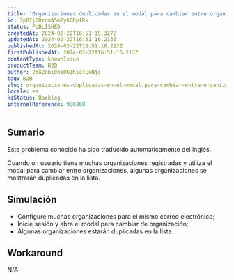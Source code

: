 ```yaml
---
title: 'Organizaciones duplicadas en el modal para cambiar entre organizaciones'
id: 7pOIj0RzcmA5mZy60OpfRk
status: PUBLISHED
createdAt: 2024-02-22T16:51:15.327Z
updatedAt: 2024-02-22T16:51:16.213Z
publishedAt: 2024-02-22T16:51:16.213Z
firstPublishedAt: 2024-02-22T16:51:16.213Z
contentType: knownIssue
productTeam: B2B
author: 2mXZkbi0oi061KicTExNjo
tag: B2B
slug: organizaciones-duplicadas-en-el-modal-para-cambiar-entre-organizaciones
locale: es
kiStatus: Backlog
internalReference: 986868
---
```


## Sumario

<div class="alert alert-info">
  <p>Este problema conocido ha sido traducido automáticamente del inglés.</p>
</div>


Cuando un usuario tiene muchas organizaciones registradas y utiliza el modal para cambiar entre organizaciones, algunas organizaciones se mostrarán duplicadas en la lista.


##

## Simulación



- Configure muchas organizaciones para el mismo correo electrónico;
- Inicie sesión y abra el modal para cambiar de organización;
- Algunas organizaciones estarán duplicadas en la lista.



## Workaround


N/A





